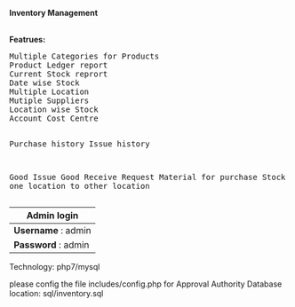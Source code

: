 
<b>Inventory Management</b>

<br/>
<b>Featrues:</b>
<pre>
Multiple Categories for Products
Product Ledger report
Current Stock reprort
Date wise Stock
Multiple Location
Mutiple Suppliers
Location wise Stock
Account Cost Centre

Purchase history
Issue history

Good Issue
Good Receive
Request Material for purchase
Stock transfer one location to other location
</pre>

  Admin login        | 
   ---------------------| 
   **Username** : admin | 
   **Password** : admin | 
   
  
Technology: php7/mysql 

please config the file includes/config.php for Approval Authority
Database location: sql/inventory.sql
   
   
   
